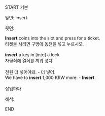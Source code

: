START
기본

앞면:
insert


뒷면:
<div><b>Insert</b> coins into the slot and press for a ticket. </div><div>티켓을 사려면 구멍에 동전을 넣고 누르시오.</div><div><br></div><div><div><strong>insert</strong> a key in [into] a lock </div><div><div>자물쇠에 열쇠를 끼워 넣다.</div></div></div><div><br></div><div><div><div>천원 더 넣어야돼. - 더 넣어.</div></div><div><div>We have to <strong>insert</strong> 1,000 KRW more. - <strong>Insert</strong>.</div></div></div><div><br></div><div>삽입하다</div>


해석:

END
